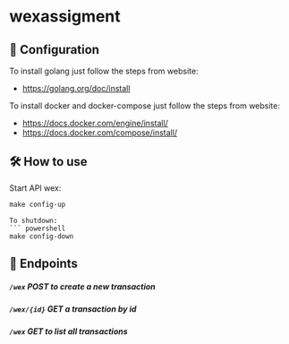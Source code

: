 # wexassigment

## 🧰 Configuration

To install golang just follow the steps from website:
- https://golang.org/doc/install

To install docker and docker-compose just follow the steps from website:
- https://docs.docker.com/engine/install/
- https://docs.docker.com/compose/install/

## 🛠 How to use

Start API wex:
``` powershell
make config-up
```

```
To shutdown:
``` powershell
make config-down
```

## 🚀 Endpoints

##### `/wex` POST to create a new transaction
##### `/wex/{id}` GET a transaction by id
##### `/wex` GET to list all transactions